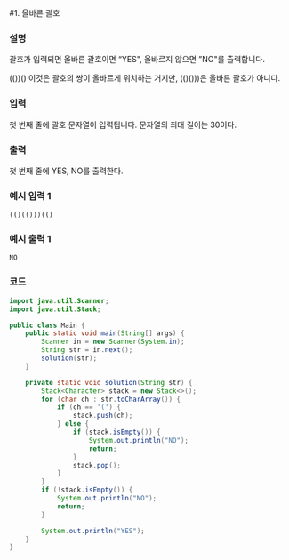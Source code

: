 #1. 올바른 괄호
   
### 설명
괄호가 입력되면 올바른 괄호이면 “YES", 올바르지 않으면 ”NO"를 출력합니다.

(())() 이것은 괄호의 쌍이 올바르게 위치하는 거지만, (()()))은 올바른 괄호가 아니다.

### 입력
첫 번째 줄에 괄호 문자열이 입력됩니다. 문자열의 최대 길이는 30이다.

### 출력
첫 번째 줄에 YES, NO를 출력한다.

### 예시 입력 1
```
(()(()))(()
```
### 예시 출력 1
```
NO
```

### 코드
```java
import java.util.Scanner;
import java.util.Stack;

public class Main {
    public static void main(String[] args) {
        Scanner in = new Scanner(System.in);
        String str = in.next();
        solution(str);
    }

    private static void solution(String str) {
        Stack<Character> stack = new Stack<>();
        for (char ch : str.toCharArray()) {
            if (ch == '(') {
                stack.push(ch);
            } else {
                if (stack.isEmpty()) {
                    System.out.println("NO");
                    return;
                }
                stack.pop();
            }
        }
        if (!stack.isEmpty()) {
            System.out.println("NO");
            return;
        }

        System.out.println("YES");
    }
}
```